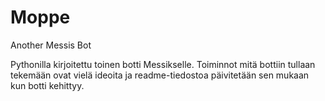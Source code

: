 # Moppe
Another Messis Bot

Pythonilla kirjoitettu toinen botti Messikselle. Toiminnot mitä bottiin tullaan tekemään ovat vielä ideoita ja readme-tiedostoa päivitetään sen mukaan kun botti kehittyy.